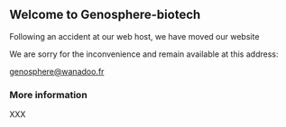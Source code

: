 ## Welcome to Genosphere-biotech


Following an accident at our web host, we have moved our website

We are sorry for the inconvenience and remain available at this address:

[genosphere@wanadoo.fr](genosphere@wanadoo.fr)

### More information


XXX
